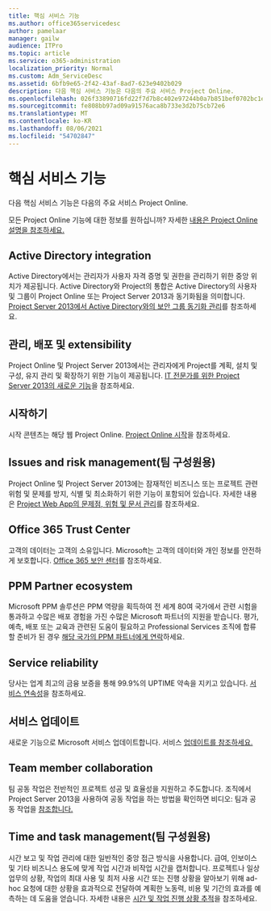 ```yaml
---
title: 핵심 서비스 기능
ms.author: office365servicedesc
author: pamelaar
manager: gailw
audience: ITPro
ms.topic: article
ms.service: o365-administration
localization_priority: Normal
ms.custom: Adm_ServiceDesc
ms.assetid: 6bfb9e65-2f42-43af-8ad7-623e9402b029
description: 다음 핵심 서비스 기능은 다음의 주요 서비스 Project Online.
ms.openlocfilehash: 026f33890716fd22f7d7b8c402e97244b0a7b851bef0702bc1eb82273c26d15b
ms.sourcegitcommit: fe808bb97ad09a91576aca8b733e3d2b75cb72e6
ms.translationtype: MT
ms.contentlocale: ko-KR
ms.lasthandoff: 08/06/2021
ms.locfileid: "54702847"
---
```

# <a name="core-services-functionality"></a>핵심 서비스 기능

다음 핵심 서비스 기능은 다음의 주요 서비스 Project Online.
  
모든 Project Online 기능에 대한 정보를 원하십니까? 자세한 [내용은 Project Online 설명을 참조하세요.](project-online-service-description.md)
  
## <a name="active-directory-integration"></a>Active Directory integration

Active Directory에서는 관리자가 사용자 자격 증명 및 권한을 관리하기 위한 중앙 위치가 제공됩니다. Active Directory와 Project의 통합은 Active Directory의 사용자 및 그룹이 Project Online 또는 Project Server 2013과 동기화됨을 의미합니다. [Project Server 2013에서 Active Directory와의 보안 그룹 동기화 관리](/project/manage-security-group-synchronization-with-active-directory-in-project-server)를 참조하세요.
  
## <a name="administration-deployment-and-extensibility"></a>관리, 배포 및 extensibility

Project Online 및 Project Server 2013에서는 관리자에게 Project를 계획, 설치 및 구성, 유지 관리 및 확장하기 위한 기능이 제공됩니다. [IT 전문가를 위한 Project Server 2013의 새로운 기능](/project/what-s-new-for-it-pros-in-project-server-2016)을 참조하세요.
  
## <a name="getting-started"></a>시작하기

시작 콘텐츠는 해당 웹 Project Online. [Project Online 시작](https://support.office.com/article/E3E5F64F-ADA5-4F9D-A578-130B2D4E5F11)을 참조하세요.
  
## <a name="issues-and-risk-management-for-team-members"></a>Issues and risk management(팀 구성원용)

Project Online 및 Project Server 2013에는 잠재적인 비즈니스 또는 프로젝트 관련 위험 및 문제를 방지, 식별 및 최소화하기 위한 기능이 포함되어 있습니다. 자세한 내용은 [Project Web App의 문제점, 위험 및 문서 관리](/previous-versions/office/project-server-2010/hh767484(v=office.14))를 참조하세요.
  
## <a name="office-365-trust-center"></a>Office 365 Trust Center

고객의 데이터는 고객의 소유입니다. Microsoft는 고객의 데이터와 개인 정보를 안전하게 보호합니다. [Office 365 보안 센터](https://go.microsoft.com/fwlink/?LinkId=402637)를 참조하세요.
  
## <a name="ppm-partner-ecosystem"></a>PPM Partner ecosystem

Microsoft PPM 솔루션은 PPM 역량을 획득하여 전 세계 80여 국가에서 관련 시험을 통과하고 수많은 배포 경험을 가진 수많은 Microsoft 파트너의 지원을 받습니다. 평가, 예측, 배포 또는 교육과 관련된 도움이 필요하고 Professional Services 조직에 합류할 준비가 된 경우 [해당 국가의 PPM 파트너에게 연락](https://go.microsoft.com/fwlink/p/?LinkId=272646)하세요.
  
## <a name="service-reliability"></a>Service reliability

당사는 업계 최고의 금융 보증을 통해 99.9%의 UPTIME 약속을 지키고 있습니다. [서비스 연속성](https://go.microsoft.com/fwlink/?LinkId=402653)을 참조하세요.
  
## <a name="service-updates"></a>서비스 업데이트

새로운 기능으로 Microsoft 서비스 업데이트합니다. 서비스 [업데이트를 참조하세요.](../office-365-platform-service-description/service-updates.md)
  
## <a name="team-member-collaboration"></a>Team member collaboration

팀 공동 작업은 전반적인 프로젝트 성공 및 효율성을 지원하고 주도합니다. 조직에서 Project Server 2013을 사용하여 공동 작업을 하는 방법을 확인하면 비디오: 팀과 공동 작업을 [참조합니다.](https://go.microsoft.com/fwlink/?LinkId=402628)
  
## <a name="time-and-task-management-for-team-members"></a>Time and task management(팀 구성원용)

시간 보고 및 작업 관리에 대한 일반적인 중앙 접근 방식을 사용합니다. 급여, 인보이스 및 기타 비즈니스 용도에 맞게 작업 시간과 비작업 시간을 캡처합니다. 프로젝트나 일상 업무의 상황, 작업의 최대 사용 및 최저 사용 시간 또는 진행 상황을 알아보기 위해 ad-hoc 요청에 대한 상황을 효과적으로 전달하여 계획한 노동력, 비용 및 기간의 효과를 예측하는 데 도움을 얻습니다. 자세한 내용은 [시간 및 작업 진행 상황 추적](https://go.microsoft.com/fwlink/p/?LinkId=271321)을 참조하세요.
